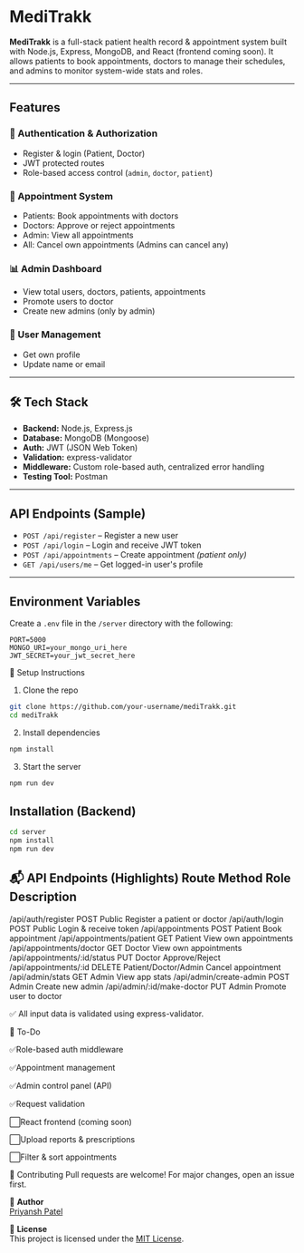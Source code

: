 # MediTrakk

**MediTrakk** is a full-stack patient health record & appointment system built with Node.js, Express, MongoDB, and React (frontend coming soon). It allows patients to book appointments, doctors to manage their schedules, and admins to monitor system-wide stats and roles.


---

## Features

### 👤 Authentication & Authorization
- Register & login (Patient, Doctor)
- JWT protected routes
- Role-based access control (`admin`, `doctor`, `patient`)

### 📅 Appointment System
- Patients: Book appointments with doctors
- Doctors: Approve or reject appointments
- Admin: View all appointments
- All: Cancel own appointments (Admins can cancel any)

### 📊 Admin Dashboard
- View total users, doctors, patients, appointments
- Promote users to doctor
- Create new admins (only by admin)

### 👤 User Management
- Get own profile
- Update name or email

---

## 🛠 Tech Stack

- **Backend:** Node.js, Express.js
- **Database:** MongoDB (Mongoose)
- **Auth:** JWT (JSON Web Token)
- **Validation:** express-validator
- **Middleware:** Custom role-based auth, centralized error handling
- **Testing Tool:** Postman

---

## API Endpoints (Sample)

- `POST /api/register` – Register a new user
- `POST /api/login` – Login and receive JWT token
- `POST /api/appointments` – Create appointment *(patient only)*
- `GET /api/users/me` – Get logged-in user's profile

---

## Environment Variables

Create a `.env` file in the `/server` directory with the following:

```env
PORT=5000
MONGO_URI=your_mongo_uri_here
JWT_SECRET=your_jwt_secret_here
```


🚀 Setup Instructions

1. Clone the repo
```bash
git clone https://github.com/your-username/mediTrakk.git
cd mediTrakk
```
2. Install dependencies
```bash
npm install
```
3. Start the server
```bash
npm run dev
```

## Installation (Backend)

```bash
cd server
npm install
npm run dev
```

📬 API Endpoints (Highlights)
Route	                        Method	Role	                Description
--------------------------------------------------------------------------------------------------------------------------
/api/auth/register	            POST	Public	                Register a patient or doctor
/api/auth/login	                POST	Public	                Login & receive token
/api/appointments	            POST	Patient	                Book appointment
/api/appointments/patient	    GET	    Patient	                View own appointments
/api/appointments/doctor	    GET	    Doctor	                View own appointments
/api/appointments/:id/status	PUT	    Doctor	                Approve/Reject
/api/appointments/:id	        DELETE  Patient/Doctor/Admin	Cancel appointment
/api/admin/stats	            GET	    Admin	                View app stats
/api/admin/create-admin	        POST	Admin	                Create new admin
/api/admin/:id/make-doctor	    PUT	    Admin	                Promote user to doctor

✅ All input data is validated using express-validator.


🧾 To-Do

 ✅Role-based auth middleware

 ✅Appointment management

 ✅Admin control panel (API)

 ✅Request validation

 ⬜React frontend (coming soon)

 ⬜Upload reports & prescriptions

 ⬜Filter & sort appointments

🤝 Contributing
Pull requests are welcome! For major changes, open an issue first.

👤 **Author**  
[Priyansh Patel](https://www.linkedin.com/in/priyansh-patel-091b3824b/)




📄 **License**  
This project is licensed under the [MIT License](https://opensource.org/licenses/MIT).

